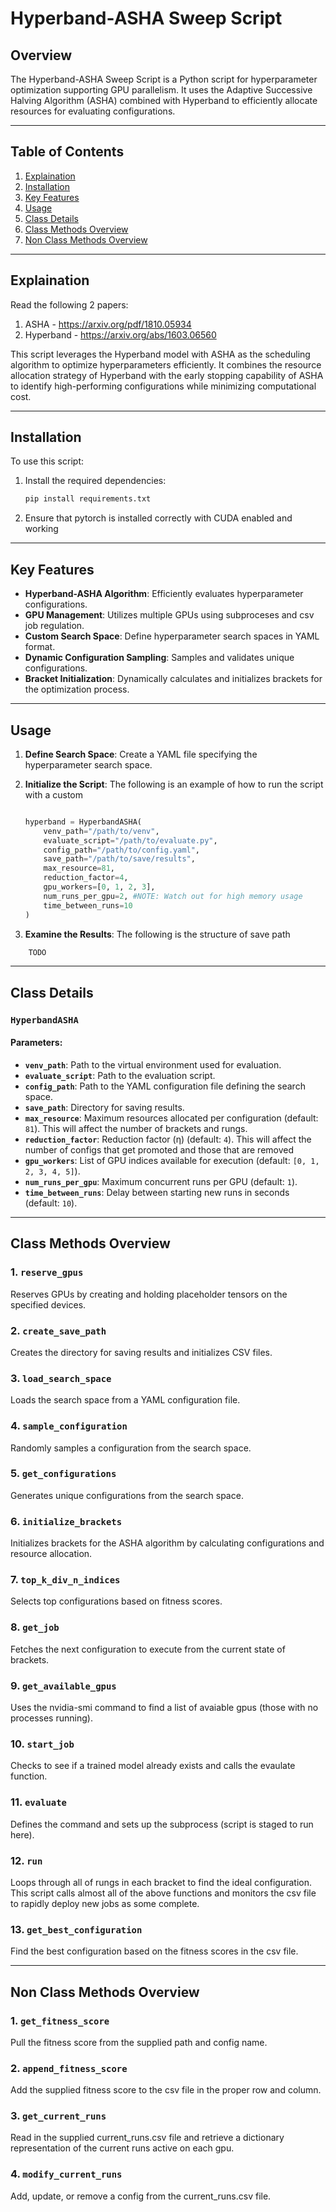 # Hyperband-ASHA Sweep Script

## Overview
The Hyperband-ASHA Sweep Script is a Python script for hyperparameter optimization supporting GPU parallelism. It uses the Adaptive Successive Halving Algorithm (ASHA) combined with Hyperband to efficiently allocate resources for evaluating configurations.

---

## Table of Contents
1. [Explaination](#explaination)
2. [Installation](#installation)
3. [Key Features](#key-features)
4. [Usage](#usage)
5. [Class Details](#class-details)
6. [Class Methods Overview](#class-methods-overview)
7. [Non Class Methods Overview](#non-class-methods-overview)

---

## Explaination
Read the following 2 papers:
1. ASHA - https://arxiv.org/pdf/1810.05934
2. Hyperband - https://arxiv.org/abs/1603.06560

This script leverages the Hyperband model with ASHA as the scheduling algorithm to optimize hyperparameters efficiently. It combines the resource allocation strategy of Hyperband with the early stopping capability of ASHA to identify high-performing configurations while minimizing computational cost.

---

## Installation
To use this script:

1. Install the required dependencies:
    ```bash
    pip install requirements.txt
    ```
2. Ensure that pytorch is installed correctly with CUDA enabled and working

---

## Key Features

- **Hyperband-ASHA Algorithm**: Efficiently evaluates hyperparameter configurations.
- **GPU Management**: Utilizes multiple GPUs using subproceses and csv job regulation.
- **Custom Search Space**: Define hyperparameter search spaces in YAML format.
- **Dynamic Configuration Sampling**: Samples and validates unique configurations.
- **Bracket Initialization**: Dynamically calculates and initializes brackets for the optimization process.

---

## Usage

1. **Define Search Space**:
   Create a YAML file specifying the hyperparameter search space.

2. **Initialize the Script**:
   The following is an example of how to run the script with a custom
   ```python

   hyperband = HyperbandASHA(
       venv_path="/path/to/venv",
       evaluate_script="/path/to/evaluate.py",
       config_path="/path/to/config.yaml",
       save_path="/path/to/save/results",
       max_resource=81,
       reduction_factor=4,
       gpu_workers=[0, 1, 2, 3],
       num_runs_per_gpu=2, #NOTE: Watch out for high memory usage
       time_between_runs=10
   )
   ```

3. **Examine the Results**:
The following is the structure of save path
```python
    TODO
```

---

## Class Details

### `HyperbandASHA`

#### Parameters:
- **`venv_path`**: Path to the virtual environment used for evaluation.
- **`evaluate_script`**: Path to the evaluation script.
- **`config_path`**: Path to the YAML configuration file defining the search space.
- **`save_path`**: Directory for saving results.
- **`max_resource`**: Maximum resources allocated per configuration (default: `81`). This will affect the number of brackets and rungs.
- **`reduction_factor`**: Reduction factor (η) (default: `4`). This will affect the number of configs that get promoted and those that are removed
- **`gpu_workers`**: List of GPU indices available for execution (default: `[0, 1, 2, 3, 4, 5]`).
- **`num_runs_per_gpu`**: Maximum concurrent runs per GPU (default: `1`).
- **`time_between_runs`**: Delay between starting new runs in seconds (default: `10`).

---

## Class Methods Overview

### 1. **`reserve_gpus`**
Reserves GPUs by creating and holding placeholder tensors on the specified devices.

### 2. **`create_save_path`**
Creates the directory for saving results and initializes CSV files.

### 3. **`load_search_space`**
Loads the search space from a YAML configuration file.

### 4. **`sample_configuration`**
Randomly samples a configuration from the search space.

### 5. **`get_configurations`**
Generates unique configurations from the search space.

### 6. **`initialize_brackets`**
Initializes brackets for the ASHA algorithm by calculating configurations and resource allocation.

### 7. **`top_k_div_n_indices`**
Selects top configurations based on fitness scores.

### 8. **`get_job`**
Fetches the next configuration to execute from the current state of brackets.

### 9. **`get_available_gpus`**
Uses the nvidia-smi command to find a list of avaiable gpus (those with no processes running).

### 10. **`start_job`**
Checks to see if a trained model already exists and calls the evaulate function.

### 11. **`evaluate`**
Defines the command and sets up the subprocess (script is staged to run here).

### 12. **`run`**
Loops through all of rungs in each bracket to find the ideal configuration. This script calls almost all of the above functions and monitors the csv file to rapidly deploy new jobs as some complete.

### 13. **`get_best_configuration`**
Find the best configuration based on the fitness scores in the csv file.

---

## Non Class Methods Overview

### 1. **`get_fitness_score`**
Pull the fitness score from the supplied path and config name.

### 2. **`append_fitness_score`**
Add the supplied fitness score to the csv file in the proper row and column.

### 3. **`get_current_runs`**
Read in the supplied current_runs.csv file and retrieve a dictionary representation of the current runs active on each gpu.

### 4. **`modify_current_runs`**
Add, update, or remove a config from the current_runs.csv file.